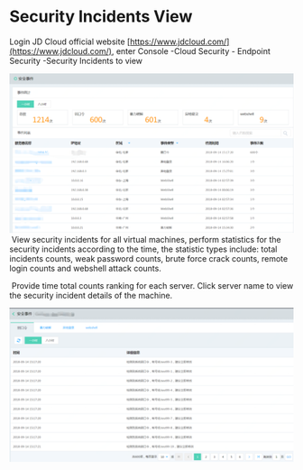# Security Incidents View

Login JD Cloud official website [https://www.jdcloud.com/](https://www.jdcloud.com/), enter Console -Cloud Security - Endpoint Security -Security Incidents to view


![01-guide-incidents.png](https://github.com/jdcloudcom/cn/blob/endpion/image/Endpoint-Security/01-guide-incidents.png)
​        View security incidents for all virtual machines, perform statistics for the security incidents according to the time, the statistic types include: total incidents counts, weak password counts, brute force crack counts, remote login counts and webshell attack counts.

​	Provide time total counts ranking for each server. Click server name to view the security incident details of the machine.

![02-guide-incidents.png](https://github.com/jdcloudcom/cn/blob/endpion/image/Endpoint-Security/02-guide-incidents.png)
